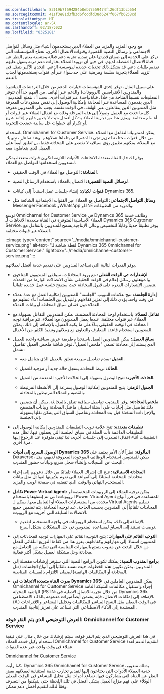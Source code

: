 ```yaml
---
ms.openlocfilehash: 83019b7f594284b8eb75559474f126df13bcc654
ms.sourcegitcommit: 41af3e81d3fb3d6fcddfd38d6247f067fb6238cd
ms.translationtype: HT
ms.contentlocale: ar-SA
ms.lasthandoff: 02/18/2022
ms.locfileid: "8325181"
---
```

مع وجود المزيد والمزيد من العملاء الذين يستخدمون أشياء مثل وسائل التواصل الاجتماعي والرسائل النصية القصيرة وقنوات الاتصال الأخرى، تحتاج المؤسسات التي تركز على الخدمة إلى ضمان قدرتها على تقديم تجربة دعم فعالة ومتسقة بغض النظر عن قناة الاتصال المفضلة لديهم. في حين أن تزويد العملاء بخيارات دعم مرنة يسهل عليهم تقديم طلبات دعم، قد يشكل ذلك تحديات جديدة لمؤسسة الدعم. التحدي الأكبر يتمثل في تزويد العملاء بتجربة سلسة ومرضية على حد سواء عبر أي قنوات يستخدمونها لجذب الدعم. 

على سبيل المثال، توفر إحدى المؤسسات خيارات الدعم من خلال الدردشات المباشرة والمندوبين الافتراضيين (الروبوتات) والدعم عبر الهاتف. من المهم جداً أن تتوفر المعلومات نفسها المتاحة من خلال قناة واحدة عبر قنوات أخرى. يجب أن يتمتع المندوبون الذين يقدمون المساعدة عبر المحادثة بإمكانية الوصول إلى نفس مستودعات المعرفة مثل المندوبين الذين يتفاعلون عبر الهاتف. في الوقت نفسه، يجب على المندوبين معرفة كل ما حدث مع العميل وصولاً إلى هذه المرحلة وذلك مع انتقال العملاء عبر قنوات أو أقسام مختلفة. ويعزز هذا من تجربة العملاء بشكل أفضل حيث لا يتعين عليهم إعادة شرح أو تكرار أي خطوات حل سابقة خضعت للتجربة. 

باستخدام Omnichannel for Customer Service، يمكن لمندوبيك التفاعل مع العملاء من خلال قنوات مختلفة لتعزيز تجربة الدعم التي يتلقاها عملاؤهم. وعند تفاعل مندوبيك مع العملاء، يمكنهم تطبيق رؤى سياقية لا تقتصر على المحادثة فقط، بل تُطبق أيضاً على العميل الذي يتعاملون معه. 

يوفر لك حل القناة متعددة الاتجاهات الأدوات اللازمة لتكوين قنوات متعددة يمكن للمندوبين استخدامها للتواصل مع العملاء. 

- **المحادثة:** التواصل مع العملاء في الوقت الحقيقي. 

- **الرسائل النصية القصيرة:** الاتصال بالعملاء باستخدام الرسائل النصية. 

- **قنوات الكيان:** إنشاء جلسات عمل استناداً إلى كيانات Dynamics 365. 

- **وسائل التواصل الاجتماعي:** التواصل مع العملاء عبر القنوات الاجتماعية الشائعة مثل Messenger Facebook وWhatsApp وLINE والمزيد من التطبيقات. 

توسع Omnichannel for Customer Service في Dynamics 365 وظائف خدمة العملاء الأساسية المتوفرة في القناة متعددة الاتجاهات لـ Dynamics 365 Customer Service. يوفر تطبيقاً حديثاً وقابلاً للتخصيص وعالي الإنتاجية يسمح للمندوبين بالتفاعل مع العملاء عبر قنوات مختلفة. 

:::image type="content" source="../media/omnichannel-customer-service.png" alt-text="لقطة شاشة لـ Dynamics 365 Omnichannel for Customer Service." lightbox="../media/omnichannel-customer-service.png":::

يوفر القدرات التالية التي تساعد المندوبين على تقديم خدمة أفضل لعملائهم. 

- **الإشعارات في الوقت الفعلي:** مع ورود المحادثات، سيتلقى المندوبون المتاحون والمؤهلون رسائل إعلام في الوقت الحقيقي بشأن الاتصالات الواردة من العملاء. تتضمن الإشعارات القدرة على قبول المحادثة حيث ستفتح جلسة عمل جديدة تلقائياً. 

- **إدارة الجلسة:** تتيح علامات التبويب "الجلسة" للمندوبين إمكانية العمل مع عدة عملاء في وقت واحد. يؤدي ذلك إلى تعزيز كفاءتهم والتبديل بين الجلسات أثناء عملهم مع العملاء دون فقدان سياق المحادثة أو بيانات العملاء. 

- **تفاعل العملاء:** باستخدام لوحة المحادثة المضمنة، يمكن للمندوبين التفاعل بسهولة مع العملاء عبر قنوات مختلفة. عندما يعمل المندوبون مع العملاء، تتم مراقبة توجه المحادثة في الوقت الحقيقي بناءً على ما يكتبه العميل. بالإضافة إلى ذلك، يمكن للمندوبين استخدام قاعدة المعارف والتعاون مع زملائهم وتنفيذ الكثير من الأعمال. 

- **سياق العميل:** يمكن للمندوبين العمل باستخدام طريقة عرض سياقية واحدة للعميل الذي يستند إلى محادثة تسمى "ملخص العميل". توفر شاشة ملخص العميل تفاصيل تشمل:

    - **العميل:** يقدم تفاصيل سريعة تتعلق بالعميل الذي يتعامل معه. 

    - **الحالة:** تربط المحادثة بسجل حالة جديد أو موجود للعميل. 

    - **الحالات الأخيرة:** تتيح الوصول بسهولة إلى الحالات الأخيرة المقدمة من العميل. 

    - **الجدول الزمني:** يتيح للمندوبين إمكانية الوصول بسرعة إلى الأنشطة المرتبطة بالقضية والعملاء المرتبطين بالمحادثة. 

    - **ملخص المحادثة:** يوفر للمندوب تفاصيل سياقية تتعلق بالمحادثة. يمكن أن يتضمن ذلك تفاصيل مثل إجابات على أسئلة استبيان ما قبل المحادثة وبيانات المتصفح والإجراءات المتخذة قبل بدء المحادثة وتفاصيل السياق التي يمكن نقلها بسهولة إلى الجلسة. 

- **تطبيقات متعددة**: تتيح علامة تبويب التطبيقات للمندوبين إمكانية الوصول إلى التطبيقات الداعمة ذات الصلة في سياق الجلسة التي يعملون فيها. تظل هذه التطبيقات أثناء انتقال المندوب إلى جلسات أخرى، لذا تبقى متوفرة عند الرجوع إليها مرة أخرى. 

- **الوصول السريع إلى أدوات Dynamics 365 المألوفة:** نظراً لأن الأمر يعتمد على Dataverse، يمكن للمندوبين استخدام الوظائف الموجودة المعروفة لديهم، مثل البحث عن السجلات وإنشاء سجل سريع وبيانات حضور المندوب. 

- **المحادثة الاستباقية:** تتيح لك إشراك العملاء تلقائيًا من خلال دعوتهم إلى إجراء محادثات للمحادثة استنادًا إلى القواعد التي تقوم بتكوينها لعوامل مثل بيانات المستخدم النهائي والوقت الذي تقضيه في صفحة الويب والمزيد.

- **تكامل Power Virtual Agent:** يمكن توجيه العملاء إلى الروبوتات المخصصة أو الروبوتات التي تم إنشاؤها باستخدام Power Virtual Agent للمساعدة في فرز أنواع محددة من استفسارات العملاء أو التعامل معها. يمكن لـ Virtual Agents تسليم المحادثات تلقائياً إلى المندوبين بحسب الحاجة. عند توجيه المحادثة، يتم تضمين جميع الاتصالات السابقة التي أجريت مع الروبوت. 

    - بالإضافة إلى ذلك، يمكن استخدام الروبوتات في واجهة المستخدم لتقديم توصيات تستند إلى السياق لمساعدة المندوبين في حل المشكلات بشكل أسرع. 

- **التوجيه القائم على المهارات:** يتيح التوجيه القائم على المهارات توجيه المحادثات إلى المندوبين استنادًا إلى مهاراتهم وكفاءاتهم. يعزز هذا من كفاءة التوزيع التلقائي للعمل من خلال البحث عن مندوب يتمتع بالمهارات المناسبة التي تمكنه من التعامل مع محادثة وحل مشكلة العميل بشكل أكثر فعالية.

- **برامج المندوب النصية:** يمكنك تكوين البرامج النصية التي ستوفر إرشادات مفصلة إلى المندوبين. يمكن تكوين هذه الخطوات حيث تستند تلقائياً إلى أنواع الجلسات (مثل المحادثة أو المكالمات الهاتفية) لضمان الالتزام بالعمليات المناسبة.

- **صوت القناة متعددة الاتجاهات في Dynamics 365:** يمكن للمندوبين العاملين في Omnichannel for Customer Service إجراء واستقبال مكالمات الشبكة العامة للهاتفية المحولة (PSTN) من خلال تجربة الاتصال الأصلية في Dynamics 365. بالإضافة إلى إمكانات الاتصال، فإنه يتضمن أيضاً ميزات مدعومة بالذكاء الاصطناعي (AI) في الوقت الفعلي مثل النسخ المباشر للمكالمات وتحليل المشاعر والاقتراحات المستندة إلى الذكاء الاصطناعي التي تساعد على تعزيز إنتاجية المندوب.

 

### <a name="click-through-demo-omnichannel-for-customer-service"></a>العرض التوضيحي الذي يتم النقر فوقه: Omnichannel for Customer Service

في هذا العرض التوضيحي الذي يتم النقر فوقه، سيتم إرشادك من خلال مثال على كيفية استخدام وكيل خدمة العملاء Omnichannel for Customer Service لتقديم الدعم لعدة عملاء في وقت واحد، عبر عدة القنوات. 

[Omnichannel for Customer Service](https://edxinteractivepage.blob.core.windows.net/edxpages/mb-910/version2/LP-CS-M2-OCS/index.html)

كما رأيت، Dynamics 365 Omnichannel for Customer Service، يمتلك مندوبو خدمة العملاء الأدوات التي يحتاجون إليها لتقديم تجارب خدمة استثنائية لعملائهم بغض النظر عن القناة التي يشاركون فيها. تساعد أدوات مثل تحليل المشاعر في الوقت الفعلي الوكلاء على فهم مزاج العميل بشكل أفضل في تلك اللحظة حتى يتمكنوا من التصرف وفقاً لذلك لتقديم أفضل دعم ممكن. 

 
